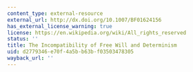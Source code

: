 ```yaml
---
content_type: external-resource
external_url: http://dx.doi.org/10.1007/BF01624156
has_external_license_warning: true
license: https://en.wikipedia.org/wiki/All_rights_reserved
status: ''
title: The Incompatibility of Free Will and Determinism
uid: d2779346-e70f-4a5b-b63b-f03503478305
wayback_url: ''
---
```

